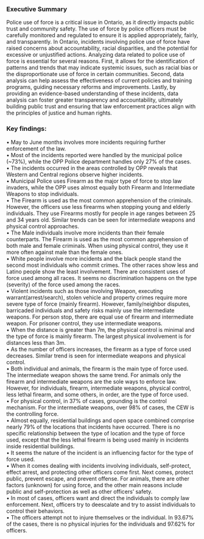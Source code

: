 ### Executive Summary

Police use of force is a critical issue in Ontario, as it directly impacts public trust and community safety. 
The use of force by police officers must be carefully monitored and regulated to ensure it is applied appropriately, fairly,
and transparently. In Ontario, incidents involving police use of force have raised concerns about accountability, 
racial disparities, and the potential for excessive or unjustified actions. Analyzing data related to police use of 
force is essential for several reasons. First, it allows for the identification of patterns and trends that may indicate 
systemic issues, such as racial bias or the disproportionate use of force in certain communities. Second, data analysis 
can help assess the effectiveness of current policies and training programs, guiding necessary reforms and improvements. 
Lastly, by providing an evidence-based understanding of these incidents, data analysis can foster greater transparency 
and accountability, ultimately building public trust and ensuring that law enforcement practices align with the principles
of justice and human rights.

### Key findings:
•	May to June months involves more incidents requiring further enforcement of the law.<br>
•	Most of the incidents reported were handled by the municipal police (~73%), while the OPP Police department handles only 27% of the cases.<br>
•	The incidents occurred in the areas controlled by OPP reveals that Western and Central regions observe higher incidents.<br>
•	Municipal Police uses Firearm as the major type of force to stop law invaders, while the OPP uses almost equally both Firearm and Intermediate Weapons to stop individuals.<br>
•	The Firearm is used as the most common apprehension of the criminals. However, the officers use less firearms when stopping young and elderly individuals. They use Firearms mostly for people in age ranges between 25 and 34 years old. Similar trends can be seen for intermediate weapons and physical control approaches.<br>
•	The Male individuals involve more incidents than their female counterparts. The Firearm is used as the most common apprehension of both male and female criminals. When using physical control, they use it more often against male than the female ones. <br>
•	White people involve more incidents and the black people stand the second most individuals who commit crimes. The other races show less and Latino people show the least involvement. There are consistent uses of force used among all races.  It seems no discrimination happens on the type (severity) of the force used among the races. <br>
•	Violent incidents such as those involving Weapon, executing warrant(arrest/search), stolen vehicle and property crimes require more severe type of force (mainly firearm). However, family/neighbor disputes, barricaded individuals and safety risks mainly use the intermediate weapons. For person stop, there are equal use of firearm and intermediate weapon. For prisoner control, they use intermediate weapons.<br>
•	When the distance is greater than 7m, the physical control is minimal and the type of force is mainly firearm. The largest physical involvement is for distances less than 3m. <br>
•	As the number of officers increases, the firearm as a type of force used decreases. Similar trend is seen for intermediate weapons and physical control.<br>
•	Both individual and animals, the firearm is the main type of force used. The intermediate weapon shows the same trend. For animals only the firearm and intermediate weapons are the sole ways to enforce law. However, for individuals, firearm, intermediate weapons, physical control, less lethal firearm, and some others, in order, are the type of force used.<br>
•	For physical control, in 37% of cases, grounding is the control mechanism. For the intermediate weapons, over 98% of cases, the CEW is the controlling force.<br>
•	Almost equally, residential buildings and open space combined comprise nearly 79% of the locations that incidents have occurred. There is no specific relationship between the type of location and the type of force used, except that the less lethal firearm is being used mainly in incidents inside residential buildings. <br>
•	It seems the nature of the incident is an influencing factor for the type of force used. <br>
•	When it comes dealing with incidents involving individuals, self-protect, effect arrest, and protecting other officers come first. Next comes, protect public, prevent escape, and prevent offense. For animals, there are other factors (unknown) for using force, and the other main reasons include public and self-protection as well as other officers’ safety. <br>
•	In most of cases, officers want and direct the individuals to comply law enforcement. Next, officers try to deescalate and try to assist individuals to control their behaviors. <br>
•	The officers attempt not to injure themselves or the individual. In 93.67% of the cases, there is no physical injuries for the individuals and 97.62% for officers.
 
